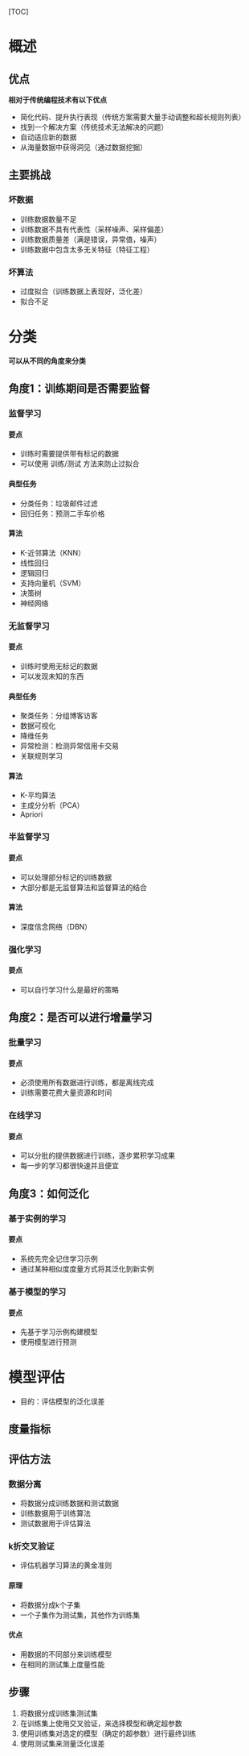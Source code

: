 [TOC]

# 概述

## 优点

**相对于传统编程技术有以下优点**

* 简化代码、提升执行表现（传统方案需要大量手动调整和超长规则列表）
* 找到一个解决方案（传统技术无法解决的问题）
* 自动适应新的数据
* 从海量数据中获得洞见（通过数据挖掘）


## 主要挑战

### 坏数据

* 训练数据数量不足
* 训练数据不具有代表性（采样噪声、采样偏差）
* 训练数据质量差（满是错误，异常值，噪声）
* 训练数据中包含太多无关特征（特征工程）

### 坏算法

* 过度拟合（训练数据上表现好，泛化差）
* 拟合不足



# 分类

**可以从不同的角度来分类**

## 角度1：训练期间是否需要监督


### 监督学习

#### 要点

* 训练时需要提供带有标记的数据
* 可以使用 训练/测试 方法来防止过拟合

#### 典型任务

* 分类任务：垃圾邮件过滤
* 回归任务：预测二手车价格

#### 算法

* K-近邻算法（KNN）
* 线性回归
* 逻辑回归
* 支持向量机（SVM）
* 决策树
* 神经网络

### 无监督学习

#### 要点

* 训练时使用无标记的数据
* 可以发现未知的东西

#### 典型任务

* 聚类任务：分组博客访客
* 数据可视化
* 降维任务
* 异常检测：检测异常信用卡交易
* 关联规则学习

#### 算法

* K-平均算法
* 主成分分析（PCA）
* Apriori

### 半监督学习

#### 要点

* 可以处理部分标记的训练数据
* 大部分都是无监督算法和监督算法的结合

#### 算法

* 深度信念网络（DBN）

### 强化学习

#### 要点

* 可以自行学习什么是最好的策略


## 角度2：是否可以进行增量学习


### 批量学习

#### 要点

* 必须使用所有数据进行训练，都是离线完成
* 训练需要花费大量资源和时间

### 在线学习

#### 要点

* 可以分批的提供数据进行训练，逐步累积学习成果
* 每一步的学习都很快速并且便宜

## 角度3：如何泛化

### 基于实例的学习

#### 要点

* 系统先完全记住学习示例
* 通过某种相似度度量方式将其泛化到新实例

### 基于模型的学习

#### 要点

* 先基于学习示例构建模型
* 使用模型进行预测



# 模型评估

* 目的：评估模型的泛化误差


## 度量指标

## 评估方法

### 数据分离

 * 将数据分成训练数据和测试数据
 * 训练数据用于训练算法
 * 测试数据用于评估算法

### k折交叉验证

* 评估机器学习算法的黄金准则

#### 原理

* 将数据分成k个子集
* 一个子集作为测试集，其他作为训练集

#### 优点

 * 用数据的不同部分来训练模型
 * 在相同的测试集上度量性能

## 步骤

1. 将数据分成训练集测试集
2. 在训练集上使用交叉验证，来选择模型和确定超参数
3. 使用训练集对选定的模型（确定的超参数）进行最终训练
4. 使用测试集来测量泛化误差